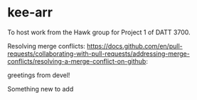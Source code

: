 # kee-arr
 To host work from the Hawk group for Project 1 of DATT 3700.

Resolving merge conflicts:
https://docs.github.com/en/pull-requests/collaborating-with-pull-requests/addressing-merge-conflicts/resolving-a-merge-conflict-on-github:

greetings from devel!

Something new to add

